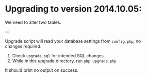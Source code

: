 Upgrading to version 2014.10.05:
================================

We need to alter two tables.

--

Upgrade script will read your database settings from `config.php`, no changes required.

1. Check `upgrade.sql` for intended SQL changes.
2. While in this upgrade directory, run `php upgrade.php`

It should print no output on success.
